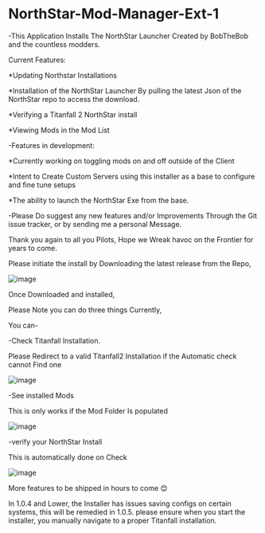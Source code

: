 # NorthStar-Mod-Manager-Ext-1

-This Application Installs The NorthStar Launcher Created by BobTheBob and the countless modders.

Current Features:

*Updating Northstar Installations

*Installation of the NorthStar Launcher By pulling the latest Json of the NorthStar repo to access the download.

*Verifying a Titanfall 2 NorthStar install

*Viewing Mods in the Mod List

-Features in development:

*Currently working on toggling mods on and off outside of the Client

*Intent to Create Custom Servers using this installer as a base to configure and fine tune setups

*The ability to launch the NorthStar Exe from the base.

-Please Do suggest any new features and/or Improvements Through the Git issue tracker, or by sending me a personal Message.

Thank you again to all you Pilots, Hope we Wreak havoc on the Frontier for years to come.


Please initiate the install by Downloading the latest release from the Repo,

![image](https://user-images.githubusercontent.com/23240514/147621044-cd049e7b-ce98-4d1d-a79e-06a58a02a09f.png)

Once Downloaded and installed,

Please Note you can do three things Currently,

You can-

-Check Titanfall Installation.

Please Redirect to a valid Titanfall2 Installation if the Automatic check cannot Find one

![image](https://user-images.githubusercontent.com/23240514/147613647-15f422c7-c28e-4693-8494-f466b243b16f.png)


-See installed Mods

This is only works if the Mod Folder Is populated

![image](https://user-images.githubusercontent.com/23240514/147613656-b43143dc-16a0-4c42-8bc2-ea7f0ce81b09.png)

-verify your NorthStar Install

This is automatically done on Check


![image](https://user-images.githubusercontent.com/23240514/147613660-b5c9c7b1-3c0d-407c-b2a0-07481f3d081c.png)

More features to be shipped in hours to come 😊

In 1.0.4 and Lower, the Installer has issues saving configs on certain systems, this will be remedied in 1.0.5. please ensure when you start the installer, you manually navigate to a proper Titanfall installation.
